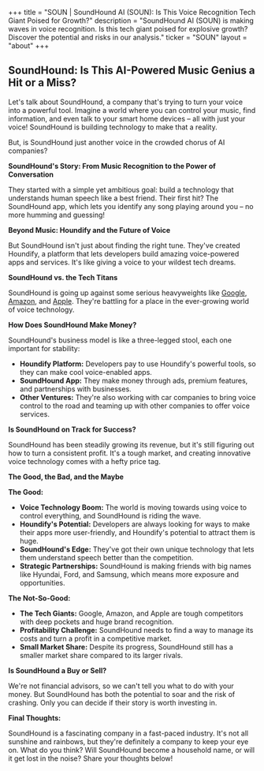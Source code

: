+++
title = "SOUN |  SoundHound AI (SOUN): Is This Voice Recognition Tech Giant Poised for Growth?"
description = "SoundHound AI (SOUN) is making waves in voice recognition. Is this tech giant poised for explosive growth? Discover the potential and risks in our analysis."
ticker = "SOUN"
layout = "about"
+++

        


## SoundHound: Is This AI-Powered Music Genius a Hit or a Miss?

Let's talk about SoundHound, a company that's trying to turn your voice into a powerful tool. Imagine a world where you can control your music, find information, and even talk to your smart home devices – all with just your voice! SoundHound is building technology to make that a reality.

But, is SoundHound just another voice in the crowded chorus of AI companies? 

**SoundHound's Story: From Music Recognition to the Power of Conversation**

They started with a simple yet ambitious goal: build a technology that understands human speech like a best friend. Their first hit? The SoundHound app, which lets you identify any song playing around you – no more humming and guessing! 

**Beyond Music: Houndify and the Future of Voice**

But SoundHound isn't just about finding the right tune. They've created Houndify, a platform that lets developers build amazing voice-powered apps and services. It's like giving a voice to your wildest tech dreams.

**SoundHound vs. the Tech Titans**

SoundHound is going up against some serious heavyweights like [Google](/stocks/goog/), [Amazon](/stocks/amzn/), and [Apple](/stocks/aapl/). They're battling for a place in the ever-growing world of voice technology.  

**How Does SoundHound Make Money?**

SoundHound's business model is like a three-legged stool, each one important for stability:

* **Houndify Platform:** Developers pay to use Houndify's powerful tools, so they can make cool voice-enabled apps.
* **SoundHound App:** They make money through ads, premium features, and partnerships with businesses.
* **Other Ventures:**  They're also working with car companies to bring voice control to the road and teaming up with other companies to offer voice services.

**Is SoundHound on Track for Success?**

SoundHound has been steadily growing its revenue, but it's still figuring out how to turn a consistent profit.  It's a tough market, and creating innovative voice technology comes with a hefty price tag.

**The Good, the Bad, and the Maybe**

**The Good:**

* **Voice Technology Boom:** The world is moving towards using voice to control everything, and SoundHound is riding the wave.
* **Houndify's Potential:** Developers are always looking for ways to make their apps more user-friendly, and Houndify's potential to attract them is huge.
* **SoundHound's Edge:**  They've got their own unique technology that lets them understand speech better than the competition. 
* **Strategic Partnerships:** SoundHound is making friends with big names like Hyundai, Ford, and Samsung, which means more exposure and opportunities.

**The Not-So-Good:**

* **The Tech Giants:**  Google, Amazon, and Apple are tough competitors with deep pockets and huge brand recognition.
* **Profitability Challenge:** SoundHound needs to find a way to manage its costs and turn a profit in a competitive market.
* **Small Market Share:** Despite its progress, SoundHound still has a smaller market share compared to its larger rivals. 

**Is SoundHound a Buy or Sell?**

We're not financial advisors, so we can't tell you what to do with your money. But SoundHound has both the potential to soar and the risk of crashing. Only you can decide if their story is worth investing in. 

**Final Thoughts:**

SoundHound is a fascinating company in a fast-paced industry. It's not all sunshine and rainbows, but they're definitely a company to keep your eye on. What do you think? Will SoundHound become a household name, or will it get lost in the noise? Share your thoughts below! 

        